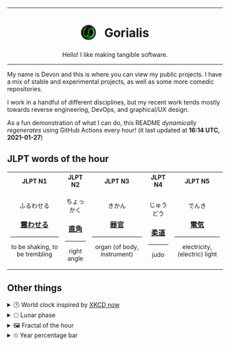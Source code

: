 ***

<h1 align="center">
<sub>
    <img src="readme/resources/avatar.png" height="36">
</sub>
&nbsp;
Gorialis
</h1>
<p align="center">
Hello! I like making tangible software.
</p>

***

My name is Devon and this is where you can view my public projects. I have a mix of stable and experimental projects, as well as some more comedic repositories.

I work in a handful of different disciplines, but my recent work tends mostly towards reverse engineering, DevOps, and graphical/UX design.

As a fun demonstration of what I can do, this README *dynamically regenerates* using GitHub Actions every hour! (it last updated at **16:14 UTC, 2021-01-27**)

<h2>JLPT words of the hour</h2>
<table>
    <tr>
        <th>JLPT N1</th>
        <th>JLPT N2</th>
        <th>JLPT N3</th>
        <th>JLPT N4</th>
        <th>JLPT N5</th>
    </tr>
    <tr>
        <td>
            <p align="center">ふるわせる</p>
            <h3 align="center"><b><a href="https://jisho.org/search/%E9%9C%87%E3%82%8F%E3%81%9B%E3%82%8B">震わせる</a></b></h3>
            <hr>
            <p align="center">to be shaking,<wbr> to be trembling</p>
        </td>
        <td>
            <p align="center">ちょっかく</p>
            <h3 align="center"><b><a href="https://jisho.org/search/%E7%9B%B4%E8%A7%92">直角</a></b></h3>
            <hr>
            <p align="center">right angle</p>
        </td>
        <td>
            <p align="center">きかん</p>
            <h3 align="center"><b><a href="https://jisho.org/search/%E5%99%A8%E5%AE%98">器官</a></b></h3>
            <hr>
            <p align="center">organ (of body,<wbr> instrument)</p>
        </td>
        <td>
            <p align="center">じゅうどう</p>
            <h3 align="center"><b><a href="https://jisho.org/search/%E6%9F%94%E9%81%93">柔道</a></b></h3>
            <hr>
            <p align="center">judo</p>
        </td>
        <td>
            <p align="center">でんき</p>
            <h3 align="center"><b><a href="https://jisho.org/search/%E9%9B%BB%E6%B0%97">電気</a></b></h3>
            <hr>
            <p align="center">electricity,<wbr> (electric) light</p>
        </td>
    </tr>
</table>

<h2>Other things</h2>
<details>
<summary>🕓  World clock inspired by <a href="https://xkcd.com/now">XKCD now</a></summary>

> <img src="generated/now.png" width="512">

</details>
<details>
<summary>🌕 Lunar phase</summary>

The moon is approximately 51.03% through its phase (Full Moon).

</details>
<details>
<summary>&#x1f5bc; Fractal of the hour</summary>

> <img src="generated/fractal.png" width="512">

</details>
<details>
<summary>&#x23f2; Year percentage bar</summary>
<pre><code>2021 [█▁▁▁▁▁▁▁▁▁▁▁▁▁▁▁▁▁▁▁] 7.31%</code></pre>
</details>
